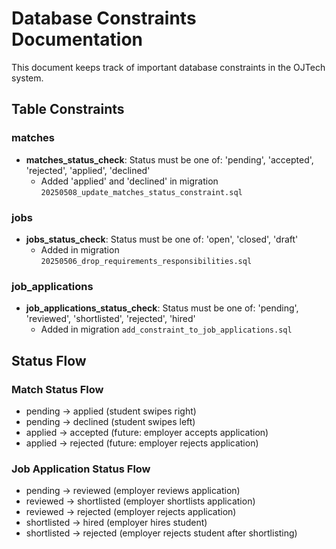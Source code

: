 # Database Constraints Documentation

This document keeps track of important database constraints in the OJTech system.

## Table Constraints

### matches

- **matches_status_check**: Status must be one of: 'pending', 'accepted', 'rejected', 'applied', 'declined'
  - Added 'applied' and 'declined' in migration `20250508_update_matches_status_constraint.sql`

### jobs

- **jobs_status_check**: Status must be one of: 'open', 'closed', 'draft'
  - Added in migration `20250506_drop_requirements_responsibilities.sql`

### job_applications

- **job_applications_status_check**: Status must be one of: 'pending', 'reviewed', 'shortlisted', 'rejected', 'hired'
  - Added in migration `add_constraint_to_job_applications.sql`

## Status Flow

### Match Status Flow
- pending → applied (student swipes right)
- pending → declined (student swipes left)
- applied → accepted (future: employer accepts application)
- applied → rejected (future: employer rejects application)

### Job Application Status Flow
- pending → reviewed (employer reviews application)
- reviewed → shortlisted (employer shortlists application)
- reviewed → rejected (employer rejects application)
- shortlisted → hired (employer hires student)
- shortlisted → rejected (employer rejects student after shortlisting) 